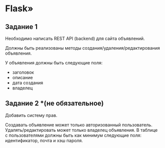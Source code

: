 # Flask»

## Задание 1

Необходимо написать REST API (backend) для сайта объявлений.

Должны быть реализованы методы создания/удаления/редактирования объявления.    

У объявления должны быть следующие поля: 
- заголовок
- описание
- дата создания
- владелец


## Задание 2 *(не обязательное)

Добавить систему прав.

Создавать объявление может только авторизованный пользователь.
Удалять/редактировать может только владелец объявления.
В таблице с пользователями должны быть как минимум следующие поля: идентификатор, почта и хэш пароля.
